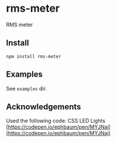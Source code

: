 # rms-meter
RMS meter

## Install

`npm install rms-meter`

## Examples

See `examples` dir.

## Acknowledgements

Used the following code:
CSS LED Lights
[https://codepen.io/ephbaum/pen/MYJNaj](https://codepen.io/ephbaum/pen/MYJNaj)

